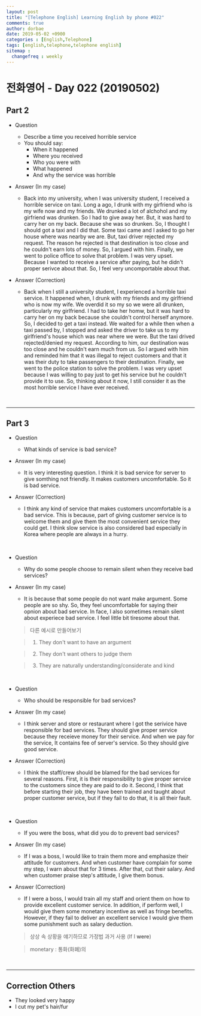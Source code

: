 ```yaml
---
layout: post
title: "[Telephone English] Learning English by phone #022"
comments: true
author: dorbae
date: 2019-05-02 +0900
categories : [English,Telephone]
tags: [english,telephone,telephone english]
sitemap :
  changefreq : weekly
---
```


# 전화영어 - Day 022 (20190502)

## Part 2
* Question
    * Describe a time you received horrible service
    * You should say: 
        * When it happened
        * Where you received
        * Who you were with
        * What happened
        * And why the service was horrible

* Answer (In my case)
    * Back into my university, when I was university student, I received a horrible service on taxi. Long a ago, I drunk with my girfriend who is my wife now and my friends. We drunked a lot of alchohol and my girfriend was drunken. So I had to give away her. But, it was hard to carry her on my back. Because she was so drunken. So, I thought I should got a taxi and I did that. Some taxi came and I asked to go her house where was nearby we are. But, taxi driver rejected my request. The reason he rejected is that destination is too close and he couldn't earn lots of money. So, I argued with him. Finally, we went to police office to solve that problem. I was very upset. Because I wanted to receive a service after paying, but he didn't proper serivce about that. So, I feel very uncomportable about that.

* Answer (Correction)
    * Back when I still a university student, I experienced a horrible taxi service. It happened when, I drunk with my friends and my girlfriend who is now my wife. We overdid it so my so we were all drunken, particularly my girlfriend. I had to take her homw, but it was hard to carry her on my back because she couldn't control herself anymore. So, I decided to get a taxi instead. We waited for a while then when a taxi passed by, I stopped and asked the driver to take us to my girlfriend's house which was near where we were. But the taxi drived rejected/denied my request. According to him, our destination was too close and he couldn't earn much from us. So I argued with him and reminded him that it was illegal to reject customers and that it was their duty to take passengers to their destination. Finally, we went to the police station to solve the problem. I was very upset because I was willing to pay just to get his service but he couldn't provide it to use. So, thinking about it now, I still consider it as the most horrible service I have ever received.

<br />

------

## Part 3
* Question
    * What kinds of service is bad service?

* Answer (In my case)
    * It is very interesting question. I think it is bad service for server to give somthing not friendly. It makes customers uncomfortable. So it is bad service.

* Answer (Correction)
    * I think any kind of service that makes customers uncomfortable is a bad service. This is because, part of giving customer service is to welcome them and give them the most convenient service they could get. I think slow service is also considered bad especially in Korea where people are always in a hurry. 

<br />

* Question
    * Why do some people choose to remain silent when they receive bad services?

* Answer (In my case)
    * It is because that some people do not want make argument. Some people are so shy. So, they feel uncomfortable for saying their opnion about bad service. In face, I also sometimes remain silent about experiece bad service. I feel little bit tiresome about that.

    > 다른 예시로 만들어보기

    > 1. They don't want to have an argument
    
    > 2. They don't want others to judge them

    > 3. They are naturally understanding/considerate and kind

<br />

* Question
    * Who should be responsible for bad services?
    
* Answer (In my case)
    * I think server and store or restaurant where I got the serivice have responsible for bad services. They should give proper service because they receieve money for their service. And when we pay for the service, It contains fee of server's service. So they should give good service.

* Answer (Correction)
    * I think the staff/crew should be blamed for the bad services for several reasons. First, it is their responsibility to give proper service to the customers since they are paid to do it. Second, I think that before starting their job, they have been trained and taught about proper customer service, but if they fail to do that, it is all their fault.

<br />

* Question
    * If you were the boss, what did you do to prevent bad services?

* Answer (In my case)
    * If I was a boss, I would like to train them more and emphasize their attitude for customers. And when customer have complain for some my step, I warn about that for 3 times. After that, cut their salary. And when customer praise step's attitude, I give them bonus.

* Answer (Correction)
    * If I were a boss, I would train all my staff and orient them on how to provide excellent customer service. In addition, if perform well, I would give them some monetary incentive as well as fringe benefits. However, if they fail to deliver an excellent service I would give them some punishment such as salary deduction. 

    > 상상 속 상황을 얘기하므로 가정법 과거 사용 (If I **were**)

    > monetary : 통화(화폐)의
    
<br />

------

## Correction Others
* They looked very happy
* I cut my pet's hair/fur
